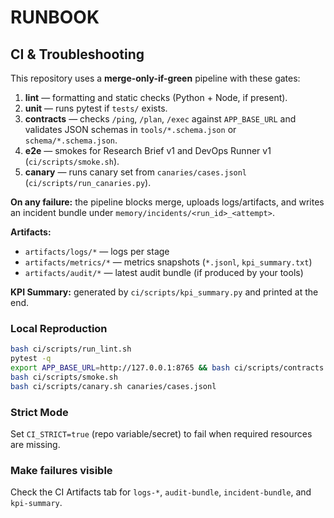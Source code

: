 ﻿# RUNBOOK

## CI & Troubleshooting

This repository uses a **merge-only-if-green** pipeline with these gates:

1. **lint** — formatting and static checks (Python + Node, if present).
2. **unit** — runs pytest if `tests/` exists.
3. **contracts** — checks `/ping`, `/plan`, `/exec` against `APP_BASE_URL` and validates JSON schemas in `tools/*.schema.json` or `schema/*.schema.json`.
4. **e2e** — smokes for Research Brief v1 and DevOps Runner v1 (`ci/scripts/smoke.sh`).
5. **canary** — runs canary set from `canaries/cases.jsonl` (`ci/scripts/run_canaries.py`).

**On any failure:** the pipeline blocks merge, uploads logs/artifacts, and writes an incident bundle under `memory/incidents/<run_id>_<attempt>`.

**Artifacts:**
- `artifacts/logs/*` — logs per stage
- `artifacts/metrics/*` — metrics snapshots (`*.jsonl`, `kpi_summary.txt`)
- `artifacts/audit/*` — latest audit bundle (if produced by your tools)

**KPI Summary:** generated by `ci/scripts/kpi_summary.py` and printed at the end.

### Local Reproduction
```bash
bash ci/scripts/run_lint.sh
pytest -q
export APP_BASE_URL=http://127.0.0.1:8765 && bash ci/scripts/contracts.sh
bash ci/scripts/smoke.sh
bash ci/scripts/canary.sh canaries/cases.jsonl
```

### Strict Mode
Set `CI_STRICT=true` (repo variable/secret) to fail when required resources are missing.

### Make failures visible
Check the CI Artifacts tab for `logs-*`, `audit-bundle`, `incident-bundle`, and `kpi-summary`.
